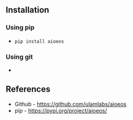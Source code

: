 ## Installation
### Using pip
* `pip install aioeos`

### Using git
* 

## References
* Github - https://github.com/ulamlabs/aioeos
* pip - https://pypi.org/project/aioeos/